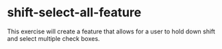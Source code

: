 # shift-select-all-feature
This exercise will create a feature that allows for a user to hold down shift and select multiple check boxes.
